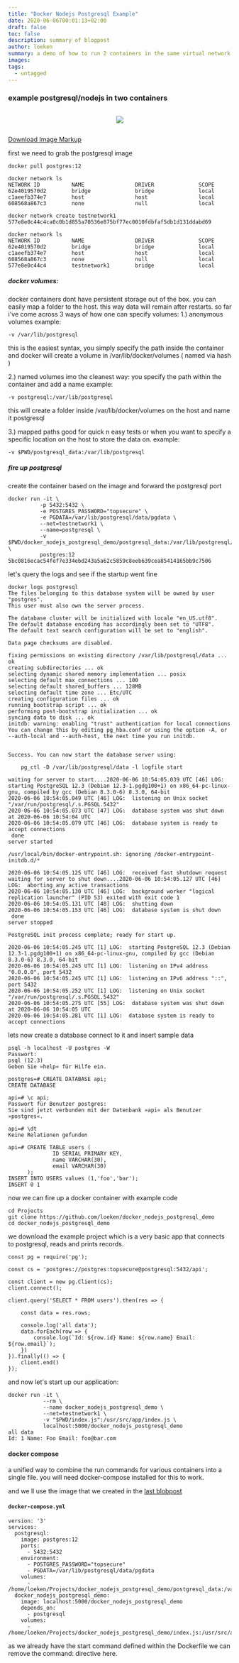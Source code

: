 ```yaml
---
title: "Docker Nodejs Postgresql Example"
date: 2020-06-06T00:01:13+02:00
draft: false
toc: false
description: summary of blogpost
author: loeken
summary: a demo of how to run 2 containers in the same virtual network using docker and docker-compose with a nodejs/postgresql application - code provided on github repository
images:
tags:
  - untagged
---
```


### example postgresql/nodejs in two containers

<div class="flex">

![](/media/img/docker_postgresql_nodejs.png)

</div>

[Download Image Markup](/media/imgmarkup/docker_example_nodejs_postgresql.py)

first we need to grab the postgresql image

```
docker pull postgres:12
```

```
docker network ls
NETWORK ID          NAME                DRIVER              SCOPE
62e4019570d2        bridge              bridge              local
c1aeefb374e7        host                host                local
608568a867c3        none                null                local
```

```
docker network create testnetwork1 
577e8e0c44c4ca0c0b1d855a70536e875bf77ec0010fdbfaf5db1d131ddabd69

docker network ls
NETWORK ID          NAME                DRIVER              SCOPE
62e4019570d2        bridge              bridge              local
c1aeefb374e7        host                host                local
608568a867c3        none                null                local
577e8e0c44c4        testnetwork1        bridge              local
```
##### docker volumes:
docker containers dont have persistent storage out of the box. you can easily map a folder to the host. this way data will remain after restarts.
so far i've come across 3 ways of how one can specify volumes:
1.) anonymous volumes
example:
```
-v /var/lib/postgresql 
```
this is the easiest syntax, you simply specify the path inside the container and docker will create a volume in /var/lib/docker/volumes ( named via hash )

2.) named volumes
imo the cleanest way: you specify the path within the container and add a name
example:
```
-v postgresql:/var/lib/postgresql
```
this will create a folder inside /var/lib/docker/volumes on the host and name it postgresql

3.) mapped paths
good for quick n easy tests or when you want to specify a specific location on the host to store the data on.
example:
```
-v $PWD/postgresql_data:/var/lib/postgresql
```

##### fire up postgresql
create the container based on the image and forward the postgresql port 
```
docker run -it \
          -p 5432:5432 \
          -e POSTGRES_PASSWORD="topsecure" \
          -e PGDATA=/var/lib/postgresql/data/pgdata \
          --net=testnetwork1 \
          --name=postgresql \
          -v $PWD/docker_nodejs_postgresql_demo/postgresql_data:/var/lib/postgresql/data \
          postgres:12
5bc0816ecac54fef7e334ebd243a5a62c5859c8eeb639cea85414165bb9c7506
```

let's query the logs and see if the startup went fine
```
docker logs postgresql
The files belonging to this database system will be owned by user "postgres".
This user must also own the server process.

The database cluster will be initialized with locale "en_US.utf8".
The default database encoding has accordingly been set to "UTF8".
The default text search configuration will be set to "english".

Data page checksums are disabled.

fixing permissions on existing directory /var/lib/postgresql/data ... ok
creating subdirectories ... ok
selecting dynamic shared memory implementation ... posix
selecting default max_connections ... 100
selecting default shared_buffers ... 128MB
selecting default time zone ... Etc/UTC
creating configuration files ... ok
running bootstrap script ... ok
performing post-bootstrap initialization ... ok
syncing data to disk ... ok
initdb: warning: enabling "trust" authentication for local connections
You can change this by editing pg_hba.conf or using the option -A, or
--auth-local and --auth-host, the next time you run initdb.


Success. You can now start the database server using:

    pg_ctl -D /var/lib/postgresql/data -l logfile start

waiting for server to start....2020-06-06 10:54:05.039 UTC [46] LOG:  starting PostgreSQL 12.3 (Debian 12.3-1.pgdg100+1) on x86_64-pc-linux-gnu, compiled by gcc (Debian 8.3.0-6) 8.3.0, 64-bit
2020-06-06 10:54:05.049 UTC [46] LOG:  listening on Unix socket "/var/run/postgresql/.s.PGSQL.5432"
2020-06-06 10:54:05.073 UTC [47] LOG:  database system was shut down at 2020-06-06 10:54:04 UTC
2020-06-06 10:54:05.079 UTC [46] LOG:  database system is ready to accept connections
 done
server started

/usr/local/bin/docker-entrypoint.sh: ignoring /docker-entrypoint-initdb.d/*

2020-06-06 10:54:05.125 UTC [46] LOG:  received fast shutdown request
waiting for server to shut down....2020-06-06 10:54:05.127 UTC [46] LOG:  aborting any active transactions
2020-06-06 10:54:05.130 UTC [46] LOG:  background worker "logical replication launcher" (PID 53) exited with exit code 1
2020-06-06 10:54:05.131 UTC [48] LOG:  shutting down
2020-06-06 10:54:05.153 UTC [46] LOG:  database system is shut down
 done
server stopped

PostgreSQL init process complete; ready for start up.

2020-06-06 10:54:05.245 UTC [1] LOG:  starting PostgreSQL 12.3 (Debian 12.3-1.pgdg100+1) on x86_64-pc-linux-gnu, compiled by gcc (Debian 8.3.0-6) 8.3.0, 64-bit
2020-06-06 10:54:05.245 UTC [1] LOG:  listening on IPv4 address "0.0.0.0", port 5432
2020-06-06 10:54:05.245 UTC [1] LOG:  listening on IPv6 address "::", port 5432
2020-06-06 10:54:05.252 UTC [1] LOG:  listening on Unix socket "/var/run/postgresql/.s.PGSQL.5432"
2020-06-06 10:54:05.275 UTC [55] LOG:  database system was shut down at 2020-06-06 10:54:05 UTC
2020-06-06 10:54:05.281 UTC [1] LOG:  database system is ready to accept connections
```

lets now create a database connect to it and insert sample data 
```
psql -h localhost -U postgres -W
Passwort: 
psql (12.3)
Geben Sie »help« für Hilfe ein.

postgres=# CREATE DATABASE api;
CREATE DATABASE

api=# \c api;
Passwort für Benutzer postgres: 
Sie sind jetzt verbunden mit der Datenbank »api« als Benutzer »postgres«.

api=# \dt
Keine Relationen gefunden

api=# CREATE TABLE users (
              ID SERIAL PRIMARY KEY,
              name VARCHAR(30),
              email VARCHAR(30)
      );
INSERT INTO USERS values (1,'foo','bar');
INSERT 0 1
```

now we can fire up a docker container with example code
```
cd Projects
git clone https://github.com/loeken/docker_nodejs_postgresql_demo
cd docker_nodejs_postgresql_demo
```
we download the example project which is a very basic app that connects to postgresql, reads and prints records.
```
const pg = require('pg');

const cs = 'postgres://postgres:topsecure@postgresql:5432/api';

const client = new pg.Client(cs);
client.connect();

client.query('SELECT * FROM users').then(res => {

    const data = res.rows;

    console.log('all data');
    data.forEach(row => {
        console.log(`Id: ${row.id} Name: ${row.name} Email: ${row.email}`);
    })
}).finally(() => {
    client.end()
});
```
and now let's start up  our application:
```
docker run -it \
           --rm \
           --name docker_nodejs_postgresql_demo \
           --net=testnetwork1 \
           -v "$PWD/index.js":/usr/src/app/index.js \
           localhost:5000/docker_nodejs_postgresql_demo
all data
Id: 1 Name: Foo Email: foo@bar.com
```

#### docker compose
a unified way to combine the run commands for various containers into a single file. you will need docker-compose installed for this to work.

and we ll use the image that we created in the [last blobpost](/posts/docker-create-images-in-a-private-self-hosted-registry/)
#### **`docker-compose.yml`**
``` 
version: '3'
services:
  postgresql:
    image: postgres:12
    ports:
      - 5432:5432
    environment:
      - POSTGRES_PASSWORD="topsecure"
      - PGDATA=/var/lib/postgresql/data/pgdata
    volumes:
      - /home/loeken/Projects/docker_nodejs_postgresql_demo/postgresql_data:/var/lib/postgresql/data
  docker_nodejs_postgresql_demo:
    image: localhost:5000/docker_nodejs_postgresql_demo
    depends_on:
      - postgresql
    volumes: 
      - /home/loeken/Projects/docker_nodejs_postgresql_demo/index.js:/usr/src/app/index.js
```

as we already have the start command defined within the Dockerfile we can remove the command: directive here.
<style type="text/css">
.flex { 
    display: flex; 
    justify-content: center; 
    align-items: center;
}
</style>